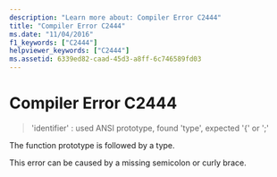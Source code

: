 ```yaml
---
description: "Learn more about: Compiler Error C2444"
title: "Compiler Error C2444"
ms.date: "11/04/2016"
f1_keywords: ["C2444"]
helpviewer_keywords: ["C2444"]
ms.assetid: 6339ed82-caad-45d3-a8ff-6c746589fd03
---
```

# Compiler Error C2444

> 'identifier' : used ANSI prototype, found 'type', expected '{' or ';'

The function prototype is followed by a type.

This error can be caused by a missing semicolon or curly brace.
